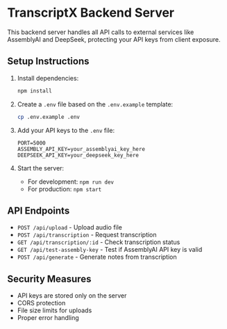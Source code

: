 # TranscriptX Backend Server

This backend server handles all API calls to external services like AssemblyAI and DeepSeek, protecting your API keys from client exposure.

## Setup Instructions

1. Install dependencies:

   ```bash
   npm install
   ```

2. Create a `.env` file based on the `.env.example` template:

   ```bash
   cp .env.example .env
   ```

3. Add your API keys to the `.env` file:

   ```
   PORT=5000
   ASSEMBLY_API_KEY=your_assemblyai_key_here
   DEEPSEEK_API_KEY=your_deepseek_key_here
   ```

4. Start the server:
   - For development: `npm run dev`
   - For production: `npm start`

## API Endpoints

- `POST /api/upload` - Upload audio file
- `POST /api/transcription` - Request transcription
- `GET /api/transcription/:id` - Check transcription status
- `GET /api/test-assembly-key` - Test if AssemblyAI API key is valid
- `POST /api/generate` - Generate notes from transcription

## Security Measures

- API keys are stored only on the server
- CORS protection
- File size limits for uploads
- Proper error handling
